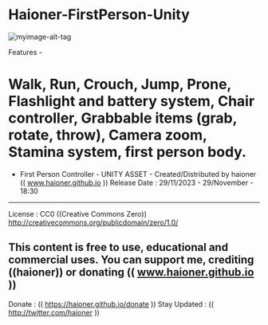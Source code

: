 # Haioner-FirstPerson-Unity

![myimage-alt-tag](https://haioner.github.io/media/assets/FirstPerson/FirstPerson-Preview.png)

Features -
# Walk, Run, Crouch, Jump, Prone, Flashlight and battery system, Chair controller, Grabbable items (grab, rotate, throw), Camera zoom, Stamina system, first person body.
 
- First Person Controller - UNITY ASSET -
Created/Distributed by haioner (( www.haioner.github.io ))
Release Date : 29/11/2023 - 29/November - 18:30

------------------------------------------------------------
License : CC0 ((Creative Commons Zero))
http://creativecommons.org/publicdomain/zero/1.0/

This content is free to use, educational and commercial uses.
You can support me, crediting ((haioner)) or donating (( www.haioner.github.io ))
------------------------------------------------------------

Donate : (( https://haioner.github.io/donate ))
Stay Updated : (( http://twitter.com/haioner ))
